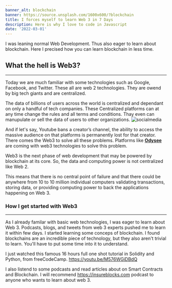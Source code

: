 ```yaml
---
banner_alt: blockchain
banner: https://source.unsplash.com/1600x600/?blockchain
title: I forces myself to learn Web 3 in 7 Days
description: Here is why I love to code in Javascript
date: '2022-03-01'
---
```


I was leaning normal Web Development. Thus also eager to learn about blockchain. Here I precised how you can learn blockchain in less time.


## What the hell is Web3?

---

Today we are much familiar with some technologies such as Google, Facebook, and Twitter. These all are web 2 technologies. They are owend by big tech giants and are centralized.

The data of billions of users across the world is centralized and dependant on only a handful of tech companies. These Centralized platforms can at any time change the rules and all terms and conditions. Thay even can manupulate or sell the data of users to other organizations.
![socialmedia](/Blog/web3/socialmedia.gif 'Social Media')

And if let's say, Youtube bans a creator’s channel, the ability to access the massive audience on that platforms is permanently lost for that creator.
There comes the Web3 to solve all these problems.
Platforms like **[Odysee](https://odysee.com/)** are coming with web3 technologies to solve this problem.

Web3 is the next phase of web development that may be powered by blockchain at its core. So, the data and computing power is not centralized like Web 2.

This means that there is no central point of failure and that there could be anywhere from 10 to 10 million individual computers validating transactions, storing data, or providing computing power to back the applications happening on Web 3.


### How I get started with Web3
---
As I already familar with basic web technologies, I was eager to learn about Web 3. Podcasts, blogs, and tweets from web 3 experts pushed me to learn it within few days. I started learning some conceps of blockchain. I found blockchains are an incredible piece of technology, but they also aren't trivial to learn. You'll have to put some time into it to understand.

I just watched this famous 16 hours full one shot tutorial in Solidity and Python, from freeCodeCamp. https://youtu.be/M576WGiDBdQ

I also listend to some podcasts and read articles about on Smart Contracts and Blockchain. I will recommend https://insureblocks.com podcast to anyone who wants to learn about web 3.
